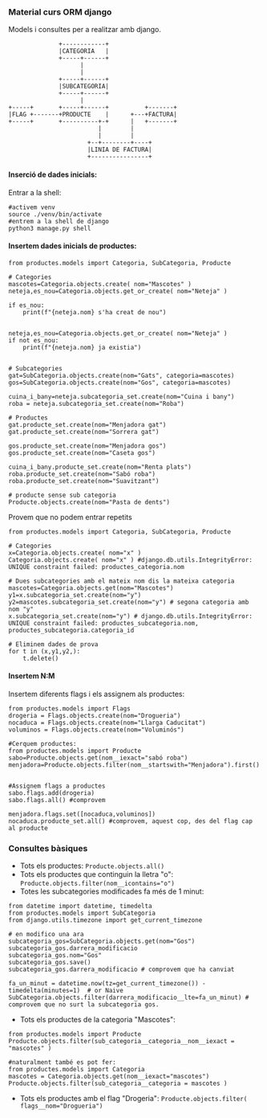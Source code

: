### Material curs ORM django

Models i consultes per a realitzar amb django.


```
              +------------+
              |CATEGORIA   |
              +-----+------+
                    |
                    |
              +-----+------+
              |SUBCATEGORIA|
              +-----+------+
                    |
+-----+       +-----+------+          +-------+
|FLAG +-------+PRODUCTE    |      +---+FACTURA|
+-----+       +----------+-+      |   +-------+
                         |        |
                         |        |
                      +--+--------+----+
                      |LINIA DE FACTURA|
                      +----------------+

```

#### Inserció de dades inicials:

Entrar a la shell:

```
#activem venv
source ./venv/bin/activate
#entrem a la shell de django
python3 manage.py shell
```

#### Insertem dades inicials de productes:

```
from productes.models import Categoria, SubCategoria, Producte

# Categories
mascotes=Categoria.objects.create( nom="Mascotes" )
neteja,es_nou=Categoria.objects.get_or_create( nom="Neteja" )

if es_nou:
    print(f"{neteja.nom} s'ha creat de nou")


neteja,es_nou=Categoria.objects.get_or_create( nom="Neteja" )
if not es_nou:
    print(f"{neteja.nom} ja existia")


# Subcategories
gat=SubCategoria.objects.create(nom="Gats", categoria=mascotes)
gos=SubCategoria.objects.create(nom="Gos", categoria=mascotes)

cuina_i_bany=neteja.subcategoria_set.create(nom="Cuina i bany")
roba = neteja.subcategoria_set.create(nom="Roba")

# Productes
gat.producte_set.create(nom="Menjadora gat")
gat.producte_set.create(nom="Sorrera gat")

gos.producte_set.create(nom="Menjadora gos")
gos.producte_set.create(nom="Caseta gos")

cuina_i_bany.producte_set.create(nom="Renta plats")
roba.producte_set.create(nom="Sabó roba")
roba.producte_set.create(nom="Suavitzant")

# producte sense sub categoria
Producte.objects.create(nom="Pasta de dents")

```

Provem que no podem entrar repetits

```
from productes.models import Categoria, SubCategoria, Producte

# Categories
x=Categoria.objects.create( nom="x" )
Categoria.objects.create( nom="x" ) #django.db.utils.IntegrityError: UNIQUE constraint failed: productes_categoria.nom

# Dues subcategories amb el mateix nom dis la mateixa categoria
mascotes=Categoria.objects.get(nom="Mascotes")
y1=x.subcategoria_set.create(nom="y")
y2=mascotes.subcategoria_set.create(nom="y") # segona categoria amb nom "y" 
x.subcategoria_set.create(nom="y") # django.db.utils.IntegrityError: UNIQUE constraint failed: productes_subcategoria.nom, productes_subcategoria.categoria_id

# Eliminem dades de prova
for t in (x,y1,y2,):
    t.delete()
```

#### Insertem N:M

Insertem diferents flags i els assignem als productes:

```
from productes.models import Flags
drogeria = Flags.objects.create(nom="Drogueria")
nocaduca = Flags.objects.create(nom="Llarga Caducitat")
voluminos = Flags.objects.create(nom="Voluminós")

#Cerquem productes:
from productes.models import Producte
sabo=Producte.objects.get(nom__iexact="sabó roba")
menjadora=Producte.objects.filter(nom__startswith="Menjadora").first()


#Assignem flags a productes
sabo.flags.add(drogeria)
sabo.flags.all() #comprovem

menjadora.flags.set([nocaduca,voluminos])
nocaduca.producte_set.all() #comprovem, aquest cop, des del flag cap al producte
```

### Consultes bàsiques

* Tots els productes: `Producte.objects.all()`
* Tots els productes que continguin la lletra "o": `Producte.objects.filter(nom__icontains="o")`
* Totes les subcategories modificades fa més de 1 minut:

```
from datetime import datetime, timedelta
from productes.models import SubCategoria
from django.utils.timezone import get_current_timezone

# en modifico una ara
subcategoria_gos=SubCategoria.objects.get(nom="Gos")
subcategoria_gos.darrera_modificacio
subcategoria_gos.nom="Gos"
subcategoria_gos.save()
subcategoria_gos.darrera_modificacio # comprovem que ha canviat

fa_un_minut = datetime.now(tz=get_current_timezone()) - timedelta(minutes=1)  # or Naive
SubCategoria.objects.filter(darrera_modificacio__lte=fa_un_minut) # comprovem que no surt la subcategoria gos.
```

* Tots els productes de la categoria "Mascotes":

```
from productes.models import Producte
Producte.objects.filter(sub_categoria__categoria__nom__iexact = "mascotes" )

#naturalment també es pot fer:
from productes.models import Categoria
mascotes = Categoria.objects.get(nom__iexact="mascotes")
Producte.objects.filter(sub_categoria__categoria = mascotes )
```

* Tots els productes amb el flag "Drogeria": `Producte.objects.filter( flags__nom="Drogueria")`



